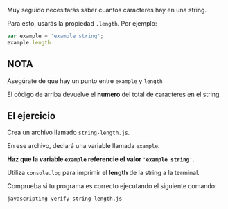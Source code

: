 Muy seguido necesitarás saber cuantos caracteres hay en una string.

Para esto, usarás la propiedad `.length`. Por ejemplo:

```js
var example = 'example string';
example.length
```

## NOTA

Asegúrate de que hay un punto entre `example` y `length`

El código de arriba devuelve el **numero** del total de caracteres en el string.


## El ejercicio

Crea un archivo llamado `string-length.js`.

En ese archivo, declará una variable llamada `example`.

**Haz que la variable `example` referencie el valor `'example string'`.**

Utiliza `console.log` para imprimir el **length** de la string a la terminal.

Comprueba si tu programa es correcto ejecutando el siguiente comando:

`javascripting verify string-length.js`
